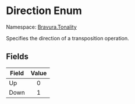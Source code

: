 # Direction Enum

Namespace: [Bravura.Tonality](./Bravura.Tonality.md)

Specifies the direction of a transposition operation.

## Fields
| Field | Value |
| --- | :---: |
| Up | 0 |
| Down | 1 |
